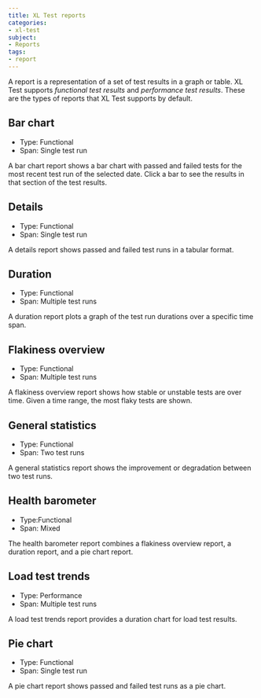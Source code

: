 ```yaml
---
title: XL Test reports
categories:
- xl-test
subject:
- Reports
tags:
- report
---
```


A report is a representation of a set of test results in a graph or table. XL Test supports *functional test results* and *performance test results*. These are the types of reports that XL Test supports by default.

## Bar chart

* Type: Functional
* Span: Single test run

A bar chart report shows a bar chart with passed and failed tests for the most recent test run of the selected date. Click a bar to see the results in that section of the test results.

## Details

* Type: Functional
* Span: Single test run

A details report shows passed and failed test runs in a tabular format.

## Duration

* Type: Functional
* Span: Multiple test runs

A duration report plots a graph of the test run durations over a specific time span.

## Flakiness overview

* Type: Functional
* Span: Multiple test runs

A flakiness overview report shows how stable or unstable tests are over time. Given a time range, the most flaky tests are shown.

## General statistics

* Type: Functional
* Span: Two test runs

A general statistics report shows the improvement or degradation between two test runs.

## Health barometer

* Type:Functional
* Span: Mixed

The health barometer report combines a flakiness overview report, a duration report, and a pie chart report.

## Load test trends

* Type: Performance
* Span: Multiple test runs

A load test trends report provides a duration chart for load test results.

## Pie chart

* Type: Functional
* Span: Single test run

A pie chart report shows passed and failed test runs as a pie chart.
